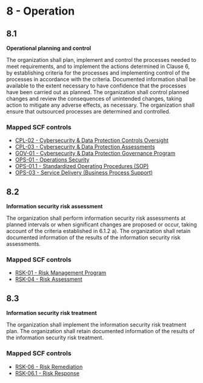 # 8 - Operation
## 8.1
**Operational planning and control**

The organization shall plan, implement and control the processes needed to meet requirements, and to implement the actions determined in Clause 6, by establishing criteria for the processes and implementing control of the processes in accordance with the criteria. Documented information shall be available to the extent necessary to have confidence that the processes have been carried out as planned. The organization shall control planned changes and review the consequences of unintended changes, taking action to mitigate any adverse effects, as necessary. The organization shall ensure that outsourced processes are determined and controlled.
### Mapped SCF controls
- [CPL-02 - Cybersecurity & Data Protection Controls Oversight](../scf/cpl-02-cybersecurity&dataprotectioncontrolsoversight.md)
- [CPL-03 - Cybersecurity & Data Protection Assessments](../scf/cpl-03-cybersecurity&dataprotectionassessments.md)
- [GOV-01 - Cybersecurity & Data Protection Governance Program](../scf/gov-01-cybersecurity&dataprotectiongovernanceprogram.md)
- [OPS-01 - Operations Security](../scf/ops-01-operationssecurity.md)
- [OPS-01.1 - Standardized Operating Procedures (SOP)](../scf/ops-011-standardizedoperatingprocedures(sop).md)
- [OPS-03 - Service Delivery (Business Process Support)](../scf/ops-03-servicedelivery(businessprocesssupport).md)
## 8.2
**Information security risk assessment**

The organization shall perform information security risk assessments at planned intervals or when significant changes are proposed or occur, taking account of the criteria established in 6.1.2 a). The organization shall retain documented information of the results of the information security risk assessments.
### Mapped SCF controls
- [RSK-01 - Risk Management Program](../scf/rsk-01-riskmanagementprogram.md)
- [RSK-04 - Risk Assessment](../scf/rsk-04-riskassessment.md)
## 8.3
**Information security risk treatment**

The organization shall implement the information security risk treatment plan. The organization shall retain documented information of the results of the information security risk treatment.
### Mapped SCF controls
- [RSK-06 - Risk Remediation](../scf/rsk-06-riskremediation.md)
- [RSK-06.1 - Risk Response](../scf/rsk-061-riskresponse.md)